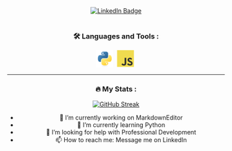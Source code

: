 <div id="badges" align="center">
  <a href="https://www.linkedin.com/in/brendan-tomlinson-aa3002a1/">
    <img src="https://img.shields.io/badge/LinkedIn-blue?style=for-the-badge&logo=linkedin&logoColor=white" alt="LinkedIn Badge"/>
  </a>
  
  
<div id="views" align="center">
  <img src="https://komarev.com/ghpvc/?username=bltomlin&style=flat-square&color=blue" alt=""/>
</div>

### :hammer_and_wrench: Languages and Tools :

<div>
  <img src="https://github.com/devicons/devicon/blob/master/icons/python/python-original.svg" title="Python" alt="Python" width="40" height="40"/>&nbsp;
  <img src="https://github.com/devicons/devicon/blob/master/icons/javascript/javascript-original.svg" title="JavaScript" alt="Javascript" width="40" height="40"/>&nbsp;

---
### :fire: My Stats :
[![GitHub Streak](http://github-readme-streak-stats.herokuapp.com?user=bltomlin&theme=buefy-dark&date_format=j%2Fn%5B%2FY%5D)](https://git.io/streak-stats)



- 🔭 I’m currently working on MarkdownEditor
- 🌱 I’m currently learning Python
- 🤔 I’m looking for help with Professional Development
- 📫 How to reach me: Message me on LinkedIn
